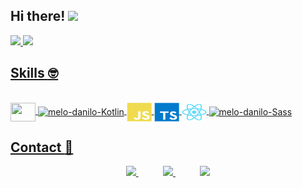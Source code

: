  ## Hi there! <img src="https://raw.githubusercontent.com/iampavangandhi/iampavangandhi/master/gifs/Hi.gif" width="30px"></h2>
 
 <div>
  <a href="https://github.com/melo-danilo">
  <img height="180em" src="https://github-readme-stats.vercel.app/api?username=melo-danilo&show_icons=true&theme=dark&include_all_commits=true&count_private=true"/>
  <img height="180em" src="https://github-readme-stats.vercel.app/api/top-langs/?username=melo-danilo&layout=compact&langs_count=7&theme=dark"/>
 </div>
 
 ## Skills :nerd_face:
<div style="display: inline_block"><br>
 <img align="center" alt"melo-danilo-Flutter" height="30" width="40" src="https://user-images.githubusercontent.com/69170713/128801878-3019ac29-d98a-4c49-9209-b7c6e2c41677.png">
 <img align="center" alt="melo-danilo-Kotlin" height="28" width="35" src="https://user-images.githubusercontent.com/69170713/128801733-c9b795f8-1882-4816-ac66-e3b8b2c2d823.png">
 <img align="center" alt="melo-danilo-Js" height="30" width="40" src="https://raw.githubusercontent.com/devicons/devicon/master/icons/javascript/javascript-plain.svg">
 <img align="center" alt="melo-danilo-Ts" height="30" width="40" src="https://raw.githubusercontent.com/devicons/devicon/master/icons/typescript/typescript-plain.svg">
 <img align="center" alt="melo-danilo-React" height="30" width="40" src="https://raw.githubusercontent.com/devicons/devicon/master/icons/react/react-original.svg">
 <img align="center" alt="melo-danilo-Sass" height="40" width="45" src="https://user-images.githubusercontent.com/69170713/128802153-078b501c-3384-420f-b754-4e57f0d3704f.png">
</div>
 
 ## Contact :iphone:

<p align="center">
    <a href="https://github.com/melo-danilo">
        <img  src="https://img.shields.io/badge/github-%23100000.svg?&style=for-the-badge&logo=github&logoColor=white&link=mailto:https://github.com/melo-danilo">
    </a>
    &nbsp;&nbsp;&nbsp;&nbsp;&nbsp;&nbsp;&nbsp;&nbsp;&nbsp;
    <a href="mailto:danilofr.melo@gmail.com">
        <img src="https://img.shields.io/badge/gmail-D14836?&style=for-the-badge&logo=gmail&logoColor=white&link=mailto:danilofr.melo@gmail.com">
    </a>
    &nbsp;&nbsp;&nbsp;&nbsp;&nbsp;&nbsp;&nbsp;&nbsp;&nbsp;
    <a href="https://www.linkedin.com/in/danilofr-melo/">
        <img src="https://img.shields.io/badge/linkedin-%230077B5.svg?&style=for-the-badge&logo=linkedin&logoColor=white&link=mailto:https://www.linkedin.com/in/danilofr-melo/">
    </a>
</p>
 
